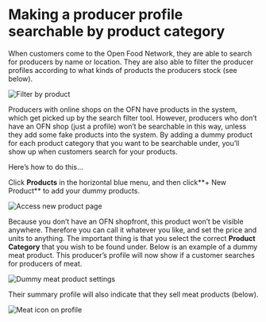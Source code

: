 # Making a producer profile searchable by product category

When customers come to the Open Food Network, they are able to search for producers by name or location. They are also able to filter the producer profiles according to what kinds of products the producers stock \(see below\).

![Filter by product](https://openfoodnetwork.org/wp-content/uploads/2015/08/Filter-by-product.png)

Producers with online shops on the OFN have products in the system, which get picked up by the search filter tool. However, producers who don’t have an OFN shop \(just a profile\) won’t be searchable in this way, unless they add some fake products into the system. By adding a dummy product for each product category that you want to be searchable under, you’ll show up when customers search for your products.

Here’s how to do this…

Click **Products** in the horizontal blue menu, and then click**+ New Product** to add your dummy products.

![Access new product page](https://openfoodnetwork.org/wp-content/uploads/2015/08/Access-new-product.png)

Because you don’t have an OFN shopfront, this product won’t be visible anywhere. Therefore you can call it whatever you like, and set the price and units to anything. The important thing is that you select the correct **Product Category** that you wish to be found under. Below is an example of a dummy meat product. This producer’s profile will now show if a customer searches for producers of meat.

![Dummy meat product settings](https://openfoodnetwork.org/wp-content/uploads/2015/08/Dummy-meat-product.png)

Their summary profile will also indicate that they sell meat products \(below\).

![Meat icon on profile](https://openfoodnetwork.org/wp-content/uploads/2015/08/Meat.png)

